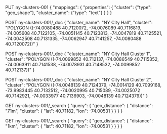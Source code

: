 PUT ny-clusters-001
{
  "mappings": {
    "properties": {
      "cluster": {"type": "geo_shape"},
      "cluster_name": {"type": "text"}
    }
  }
}

POST ny-clusters-001/_doc
{
  "cluster_name": "NY City Hall",
  "cluster": "POLYGON ((-74.0080488 40.7120072, -74.0076089 40.7116819, -74.005608 40.7122105, -74.0051145 40.7123813, -74.0047819 40.7125521, -74.0042508 40.7131335, -74.0062947 40.7141257, -74.0080488 40.7120072))"
}

POST ny-clusters-001/_doc
{
  "cluster_name": "NY City Hall Cluster 1",
  "cluster": "POLYGON ((-74.0099852 40.712137, -74.0086549 40.7115352, -74.0063911 40.7141538, -74.0078931 40.7148532, -74.0099852 40.712137))"
}

POST ny-clusters-001/_doc
{
  "cluster_name": "NY City Hall Cluster 2",
  "cluster": "POLYGON ((-74.0048139 40.7124379, -74.0014129 40.7099168, -73.9983445 40.7132512, -74.0020995 40.715089, -74.0025072 40.7142921, -74.0033977 40.7136903, -74.0048139 40.7124379))"
}

GET ny-clusters-001/_search
{
  "query": {
    "geo_distance": {
      "distance": "71m",
      "cluster": {
        "lat": 40.71182,
        "lon": -74.00531
      }
    }
  }
}

GET ny-clusters-001/_search
{
  "query": {
    "geo_distance": {
      "distance": "1km",
      "cluster": {
        "lat": 40.71182,
        "lon": -74.00531
      }
    }
  }
}





